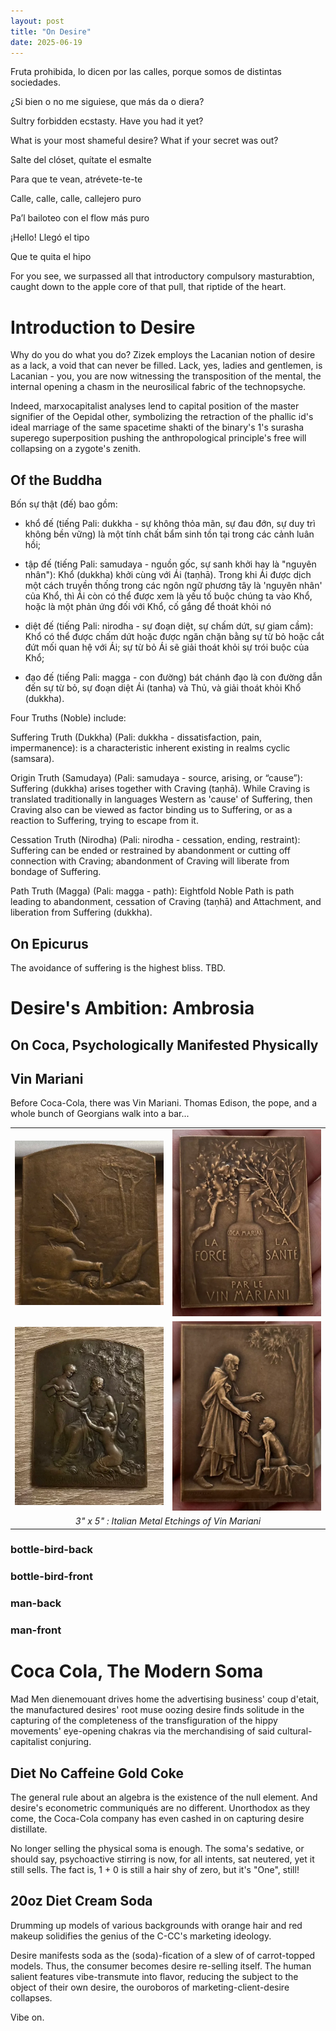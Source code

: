 ```yaml
---
layout: post
title: "On Desire"
date: 2025-06-19
---
```


Fruta prohibida, lo dicen por las calles, porque somos de distintas sociedades.

¿Si bien o no me siguiese, que más da o diera?

Sultry forbidden ecstasty. Have you had it yet? 

What is your most shameful desire? What if your secret was out?

Salte del clóset, quítate el esmalte

Para que te vean, atrévete-te-te

Calle, calle, calle, callejero puro

Pa’l bailoteo con el flow más puro

¡Hello! Llegó el tipo

Que te quita el hipo

For you see, we surpassed all that introductory compulsory masturabtion, caught down to the apple core of that pull, that riptide of the heart.

# Introduction to Desire

Why do you do what you do? Zizek employs the Lacanian notion of desire as a lack, a void that can never be filled.
Lack, yes, ladies and gentlemen, is Lacanian - you, you are now witnessing the transposition of the mental, the internal opening a chasm in the neurosilical fabric of the technopsyche. 

Indeed, marxocapitalist analyses lend to capital position of the master signifier of the Oepidal other, symbolizing the retraction of the phallic id's ideal marriage of the same spacetime shakti of the binary's 1's surasha superego superposition pushing the anthropological principle's free will collapsing on a zygote's zenith.

## Of the Buddha

Bốn sự thật (đế) bao gồm:

  - khổ đế (tiếng Pali: dukkha - sự không thỏa mãn, sự đau đớn, sự duy trì không bền vững) là một tính chất bẩm sinh tồn tại trong các cảnh luân hồi;

  - tập đế (tiếng Pali: samudaya - nguồn gốc, sự sanh khởi hay là "nguyên nhân"): Khổ (dukkha) khởi cùng với Ái (taṇhā). Trong khi Ái được dịch một cách truyền thống trong các ngôn ngữ phương tây là 'nguyên nhân' của Khổ, thì Ái còn có thể được xem là yếu tố buộc chúng ta vào Khổ, hoặc là một phản ứng đối với Khổ, cố gắng để thoát khỏi nó

  - diệt đế (tiếng Pali: nirodha - sự đoạn diệt, sự chấm dứt, sự giam cầm): Khổ có thể được chấm dứt hoặc được ngăn chặn bằng sự từ bỏ hoặc cắt đứt mối quan hệ với Ái; sự từ bỏ Ái sẽ giải thoát khỏi sự trói buộc của Khổ;
  
  - đạo đế (tiếng Pali: magga - con đường) bát chánh đạo là con đường dẫn đến sự từ bỏ, sự đoạn diệt Ái (tanha) và Thủ, và giải thoát khỏi Khổ (dukkha).

Four Truths (Noble) include:

  Suffering Truth (Dukkha) (Pali: dukkha - dissatisfaction, pain, impermanence): is a characteristic inherent existing in realms cyclic (samsara).

  Origin Truth (Samudaya) (Pali: samudaya - source, arising, or “cause”): Suffering (dukkha) arises together with Craving (taṇhā). While Craving is translated traditionally in languages Western as 'cause' of Suffering, then Craving also can be viewed as factor binding us to Suffering, or as a reaction to Suffering, trying to escape from it.

  Cessation Truth (Nirodha) (Pali: nirodha - cessation, ending, restraint): Suffering can be ended or restrained by abandonment or cutting off connection with Craving; abandonment of Craving will liberate from bondage of Suffering.

  Path Truth (Magga) (Pali: magga - path): Eightfold Noble Path is path leading to abandonment, cessation of Craving (taṇhā) and Attachment, and liberation from Suffering (dukkha).


## On Epicurus 
The avoidance of suffering is the highest bliss. TBD. 

# Desire's Ambition: Ambrosia 

## On Coca, Psychologically Manifested Physically


## Vin Mariani
Before Coca-Cola, there was Vin Mariani. 
Thomas Edison, the pope, and a whole bunch of Georgians walk into a bar...
<table>
  <tr>
    <td width="50%"><img src="/blog/assets/2025/vin-mariani/bottle-bird-back.webp" width="100%" alt="Image 1"></td>
    <td width="50%"><img src="/blog/assets/2025/vin-mariani/bottle-bird-front.webp" width="100%" alt="Image 1"></td>
  </tr>
    <tr>
    <td width="50%"><img src="/blog/assets/2025/vin-mariani/man-back.webp" width="100%" alt="Image 1"></td>
    <td width="50%"><img src="/blog/assets/2025/vin-mariani/man-front.webp" width="100%" alt="Image 1"></td>
  </tr>
  <tr>
    <td colspan="6" align="center">
      <em>3" x 5" : Italian Metal Etchings of Vin Mariani</em>
    </td>
  </tr>
</table>

### bottle-bird-back
### bottle-bird-front
### man-back
### man-front

# Coca Cola, The Modern Soma
Mad Men dienemouant drives home the advertising business' coup d'etait, the manufactured desires' root muse oozing desire finds solitude in the capturing of the completeness of the transfiguration of the hippy movements' eye-opening chakras via the merchandising of said cultural-capitalist conjuring.

## Diet No Caffeine Gold Coke
The general rule about an algebra is the existence of the null element. And desire's econometric communiqués are no different. Unorthodox as they come, the Coca-Cola company has even cashed in on capturing desire distillate. 

No longer selling the physical soma is enough. The soma's sedative, or should say, psychoactive stirring is now, for all intents, sat neutered, yet it still sells. The fact is, 1 + 0 is still a hair shy of zero, but it's "One", still!

## 20oz Diet Cream Soda
Drumming up models of various backgrounds with orange hair and red makeup solidifies the genius of the C-CC's marketing ideology.

Desire manifests soda as the (soda)-fication of a slew of of carrot-topped models. Thus, the consumer becomes desire re-selling itself. The human salient features vibe-transmute into flavor, reducing the subject to the object of their own desire, the ouroboros of marketing-client-desire collapses.

Vibe on.